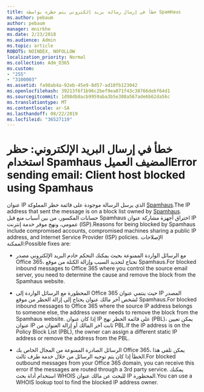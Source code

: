 ```yaml
---
title: خطأ في إرسال رسالة بريد إلكتروني يتم حظره بواسطة SpamHaus
ms.author: pebaum
author: pebaum
manager: mnirkhe
ms.date: 2/23/2018
ms.audience: Admin
ms.topic: article
ROBOTS: NOINDEX, NOFOLLOW
localization_priority: Normal
ms.collection: Adm_O365
ms.custom:
- "255"
- "3100003"
ms.assetid: fa98ab4a-92eb-45e9-8d57-ad10fb123042
ms.openlocfilehash: 39213f6f1b96c2bef9ea071f43c38766debf64d1
ms.sourcegitcommit: 1d98db8acb9959aba3b5e308a567ade6b62da56c
ms.translationtype: MT
ms.contentlocale: ar-SA
ms.lasthandoff: 08/22/2019
ms.locfileid: "36527119"
---
```

# <a name="error-sending-email-client-host-blocked-using-spamhaus"></a><span data-ttu-id="2a013-102">خطأ في إرسال البريد الإلكتروني: حظر استخدام Spamhaus المضيف العميل</span><span class="sxs-lookup"><span data-stu-id="2a013-102">Error sending email: Client host blocked using Spamhaus</span></span>

<span data-ttu-id="2a013-103">عنوان IP الذي يرسل الرسالة موجودة على قائمة حظر المملوكة [Spamhaus](https://go.microsoft.com/fwlink/p/?linkid=123245).</span><span class="sxs-lookup"><span data-stu-id="2a013-103">The IP address that sent the message is on a block list owned by [Spamhaus](https://go.microsoft.com/fwlink/p/?linkid=123245).</span></span> <span data-ttu-id="2a013-104">حسابات المكسور، من بين أسباب منع قبل Spamhaus اختراق أجهزة مشاركة عنوان IP عمومي، ونهج موفر خدمة إنترنت (ISP).</span><span class="sxs-lookup"><span data-stu-id="2a013-104">Reasons for being blocked by Spamhaus include compromised accounts, compromised machines sharing a public IP address, and Internet Service Provider (ISP) policies.</span></span> <span data-ttu-id="2a013-105">الإصلاحات الممكنة:</span><span class="sxs-lookup"><span data-stu-id="2a013-105">Possible fixes are:</span></span>
  
- <span data-ttu-id="2a013-106">مع الرسائل الواردة الممنوعة بحيث يمكنك التحكم خادم البريد الإلكتروني مصدر Office 365، تحتاج لتحديد السبب وإزالة الكتلة من موقع Spamhaus.</span><span class="sxs-lookup"><span data-stu-id="2a013-106">For blocked inbound messages to Office 365 where you control the source email server, you need to determine the cause and remove the block from the Spamhaus website.</span></span>

- <span data-ttu-id="2a013-107">المحظورة مع الرسائل الواردة إلى Office 365 حيث ينتمي عنوان IP المصدر لشخص آخر مالك عنوان يحتاج إلى إزالة الحظر من موقع Spamhaus.</span><span class="sxs-lookup"><span data-stu-id="2a013-107">For blocked inbound messages to Office 365 where the source IP address belongs to someone else, the address owner needs to remove the block from the Spamhaus website.</span></span> <span data-ttu-id="2a013-108">إذا كان عنوان IP على قائمة الحظر نهج (PBL)، يمكن تعيين عنوان IP ثابت آخر المالك أو إزالة العنوان من PBL.</span><span class="sxs-lookup"><span data-stu-id="2a013-108">If the IP address is on the Policy Block List (PBL), the owner can assign a different static IP address or remove the address from the PBL.</span></span>

- <span data-ttu-id="2a013-109">الرسائل الصادرة الممنوعة من المجال الخاص بك Office 365، يمكن تلقي هذا الخطأ إذا كان يتم توجيه الرسائل من خلال خدمة طرف ثالث.</span><span class="sxs-lookup"><span data-stu-id="2a013-109">For blocked outbound messages from your Office 365 domain, you can receive this error if the messages are routed through a 3rd party service.</span></span> <span data-ttu-id="2a013-110">يمكنك استخدام أداة بحث WHOIS للبحث عن مالك عنوان IP المحظورة.</span><span class="sxs-lookup"><span data-stu-id="2a013-110">You can use a WHOIS lookup tool to find the blocked IP address owner.</span></span>
